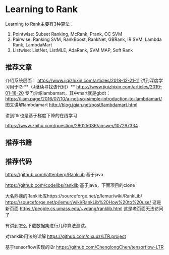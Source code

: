 # Learning to Rank

Learning to Rank主要有3种算法：

1. Pointwise: Subset Ranking, McRank, Prank, OC SVM
2. Pairwise: Ranking SVM, RankBoost, RankNet, GBRank, IR SVM, Lambda Rank, LambdaMart
3. Listwise: ListNet, ListMLE, AdaRank, SVM MAP, Soft Rank

## 推荐文章
介绍系统层面：
https://www.jiqizhixin.com/articles/2018-12-21-11
讲到深度学习用于l2r**（J继续寻找该代码）**
https://www.jiqizhixin.com/articles/2019-01-18-20
专门介绍lambamart，其中mart就是gbdt：
https://liam.page/2016/07/10/a-not-so-simple-introduction-to-lambdamart/
图文讲解lambdamart
http://blog.jqian.net/post/lambdamart.html

讲到ftlr也是基于梯度下降的在线学习

https://www.zhihu.com/question/28025036/answer/107297334


## 推荐书籍



## 推荐代码

https://github.com/jattenberg/RankLib 基于java

https://github.com/codelibs/ranklib 基于java，下面项目的clone

大名鼎鼎的Ranklib库https://sourceforge.net/p/lemur/wiki/RankLib/
https://sourceforge.net/p/lemur/wiki/RankLib%20How%20to%20use/ 这是新页面
https://people.cs.umass.edu/~vdang/ranklib.html 这是老页面无法访问了

有讲到怎么下载数据集进行几种算法测试。

对ranklib用法的详解
https://github.com/cixuuz/LTR.project

基于tensorflow实现的l2r
https://github.com/ChenglongChen/tensorflow-LTR